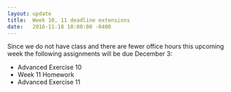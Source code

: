 ```yaml
---
layout: update
title:  Week 10, 11 deadline extensions
date:   2016-11-18 10:00:00 -0400
---
```


Since we do not have class and there are fewer office hours this upcoming week
the following assignments will be due December 3:

- Advanced Exercise 10
- Week 11 Homework
- Advanced Exercise 11
